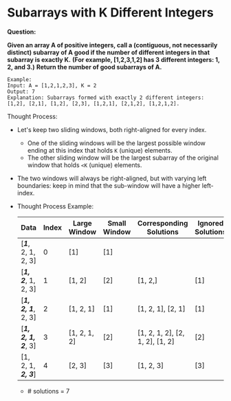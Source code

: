 # Subarrays with K Different Integers

<b>Question:</b>

<b>Given an array A of positive integers, call a (contiguous, not necessarily distinct) subarray of A good if the number of different integers in that subarray is exactly K.</b>
<b>(For example, [1,2,3,1,2] has 3 different integers: 1, 2, and 3.)</b>
<b>Return the number of good subarrays of A.</b>

```
Example:
Input: A = [1,2,1,2,3], K = 2
Output: 7
Explanation: Subarrays formed with exactly 2 different integers: [1,2], [2,1], [1,2], [2,3], [1,2,1], [2,1,2], [1,2,1,2].
```

Thought Process:
* Let's keep two sliding windows, both right-aligned for every index.
  * One of the sliding windows will be the largest possible window ending at this index that holds `K` (unique) elements.
  * The other sliding window will be the largest subarray of the original window that holds `<K` (unique) elements.
* The two windows will always be right-aligned, but with varying left boundaries: keep in mind that the sub-window will have a higher left-index.
* Thought Process Example:

  | Data | Index | Large Window | Small Window | Corresponding Solutions | Ignored Solutions |
  |----|----|----|----|----|----|
  | [<b><i>1</i></b>, 2, 1, 2, 3] | 0 | [1] | [1] | | |
  | [<b><i>1, 2</i></b>, 1, 2, 3] | 1 | [1, 2] | [2] | [1, 2,] | [1] |
  | [<b><i>1, 2, 1</i></b>, 2, 3] | 2 | [1, 2, 1] | [1] | [1, 2, 1], [2, 1] | [1] |
  | [<b><i>1, 2, 1, 2</i></b>, 3] | 3 | [1, 2, 1, 2] | [2] | [1, 2, 1, 2], [2, 1, 2], [1, 2] | [2] |
  | [1, 2, 1, <b><i>2, 3</i></b>] | 4 | [2, 3] | [3] | [1, 2, 3] | [3] |

  * \# solutions = 7

